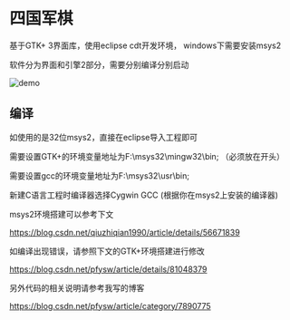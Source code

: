 # 四国军棋
基于GTK+ 3界面库，使用eclipse cdt开发环境，
windows下需要安装msys2

软件分为界面和引擎2部分，需要分别编译分别启动

![demo](https://github.com/pfysw/JunQi/raw/master/GUI/res/demo.png)
## 编译
如使用的是32位msys2，直接在eclipse导入工程即可

需要设置GTK+的环境变量地址为F:\msys32\mingw32\bin;  （必须放在开头）

需要设置gcc的环境变量地址为F:\msys32\usr\bin;

新建C语言工程时编译器选择Cygwin GCC (根据你在msys2上安装的编译器)

msys2环境搭建可以参考下文

https://blog.csdn.net/qiuzhiqian1990/article/details/56671839

如编译出现错误，请参照下文的GTK+环境搭建进行修改

https://blog.csdn.net/pfysw/article/details/81048379

另外代码的相关说明请参考我写的博客

https://blog.csdn.net/pfysw/article/category/7890775